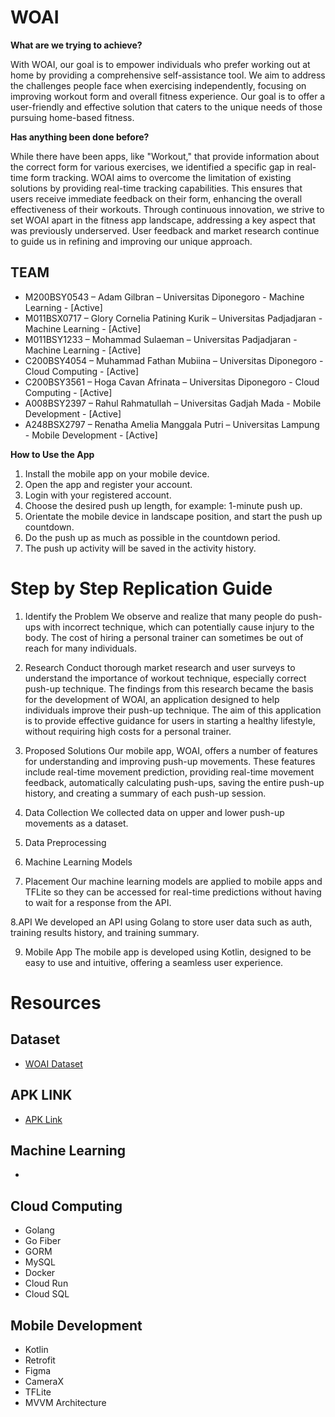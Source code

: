 # WOAI
**What are we trying to achieve?**

With WOAI, our goal is to empower individuals who prefer working out at home by providing a comprehensive self-assistance tool. We aim to address the challenges people face when exercising independently, focusing on improving workout form and overall fitness experience. Our goal is to offer a user-friendly and effective solution that caters to the unique needs of those pursuing home-based fitness.

**Has anything been done before?**

While there have been apps, like "Workout," that provide information about the correct form for various exercises, we identified a specific gap in real-time form tracking. WOAI aims to overcome the limitation of existing solutions by providing real-time tracking capabilities. This ensures that users receive immediate feedback on their form, enhancing the overall effectiveness of their workouts. Through continuous innovation, we strive to set WOAI apart in the fitness app landscape, addressing a key aspect that was previously underserved. User feedback and market research continue to guide us in refining and improving our unique approach.

## TEAM
- M200BSY0543 – Adam Gilbran – Universitas Diponegoro - Machine Learning - [Active]
- M011BSX0717 – Glory Cornelia Patining Kurik – Universitas Padjadjaran - Machine Learning - [Active]
- M011BSY1233 – Mohammad Sulaeman – Universitas Padjadjaran - Machine Learning - [Active]
- C200BSY4054 – Muhammad Fathan Mubiina – Universitas Diponegoro - Cloud Computing - [Active]
- C200BSY3561 – Hoga Cavan Afrinata – Universitas Diponegoro - Cloud Computing - [Active]
- A008BSY2397 – Rahul Rahmatullah – Universitas Gadjah Mada - Mobile Development - [Active]
- A248BSX2797 – Renatha Amelia Manggala Putri – Universitas Lampung - Mobile Development - [Active]


**How to Use the App**
1. Install the mobile app on your mobile device.
2. Open the app and register your account.
3. Login with your registered account.
4. Choose the desired push up length, for example: 1-minute push up.
5. Orientate the mobile device in landscape position, and start the push up countdown.
6. Do the push up as much as possible in the countdown period.
7. The push up activity will be saved in the activity history.

# Step by Step Replication Guide
1. Identify the Problem
We observe and realize that many people do push-ups with incorrect technique, which can potentially cause injury to the body.
The cost of hiring a personal trainer can sometimes be out of reach for many individuals.

2. Research
Conduct thorough market research and user surveys to understand the importance of workout technique, especially correct push-up technique.
The findings from this research became the basis for the development of WOAI, an application designed to help individuals improve their push-up technique. The aim of this application is to provide effective guidance for users in starting a healthy lifestyle, without requiring high costs for a personal trainer.

3. Proposed Solutions
Our mobile app, WOAI, offers a number of features for understanding and improving push-up movements.
These features include real-time movement prediction, providing real-time movement feedback, automatically calculating push-ups, saving the entire push-up history, and creating a summary of each push-up session.

4. Data Collection
We collected data on upper and lower push-up movements as a dataset.

5. Data Preprocessing


6. Machine Learning Models


7. Placement
Our machine learning models are applied to mobile apps and TFLite so they can be accessed for real-time predictions without having to wait for a response from the API.

8.API
We developed an API using Golang to store user data such as auth, training results history, and training summary.

9. Mobile App
The mobile app is developed using Kotlin, designed to be easy to use and intuitive, offering a seamless user experience.

# Resources
## Dataset
- [WOAI Dataset](https://drive.google.com/drive/folders/1PRP0_vigcffdR_m2DWHSISpTnR3FjtQH?usp=sharing)

## APK LINK
- [APK Link](https://drive.google.com/drive/folders/1wbY92-5pAqFwUwOD_sYDc6m7aYRvTegc)

## Machine Learning
- 

## Cloud Computing
- Golang
- Go Fiber
- GORM
- MySQL
- Docker
- Cloud Run
- Cloud SQL

## Mobile Development
- Kotlin
- Retrofit
- Figma
- CameraX
- TFLite
- MVVM Architecture
